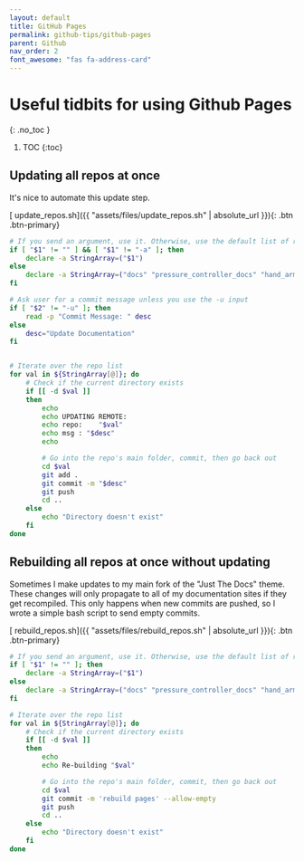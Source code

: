 ```yaml
---
layout: default
title: GitHub Pages
permalink: github-tips/github-pages
parent: Github
nav_order: 2
font_awesome: "fas fa-address-card"
---
```



# <i class="{{ page.font_awesome }}"></i> Useful tidbits for using Github Pages
{: .no_toc }


1. TOC
{:toc}


## Updating all repos at once

It's nice to automate this update step. 

[<i class="fas fa-file-alt"></i> update_repos.sh]({{ "assets/files/update_repos.sh" | absolute_url }}){: .btn .btn-primary}

```bash
# If you send an argument, use it. Otherwise, use the default list of repos
if [ "$1" != "" ] && [ "$1" != "-a" ]; then
    declare -a StringArray=("$1")
else
    declare -a StringArray=("docs" "pressure_controller_docs" "hand_arm_cbt_docs")
fi

# Ask user for a commit message unless you use the -u input
if [ "$2" != "-u" ]; then
    read -p "Commit Message: " desc
else
    desc="Update Documentation"
fi


# Iterate over the repo list
for val in ${StringArray[@]}; do
	# Check if the current directory exists
	if [[ -d $val ]]
	then
		echo 
		echo UPDATING REMOTE:
		echo repo:    "$val"
		echo msg : "$desc"
		echo 

		# Go into the repo's main folder, commit, then go back out
		cd $val
		git add .
		git commit -m "$desc"
		git push
		cd ..
	else
		echo "Directory doesn't exist"
	fi  
done
```




## Rebuilding all repos at once without updating
Sometimes I make updates to my main fork of the "Just The Docs" theme. These changes will only propagate to all of my documentation sites if they get recompiled. This only happens when new commits are pushed, so I wrote a simple bash script to send empty commits.

[<i class="fas fa-file-alt"></i> rebuild_repos.sh]({{ "assets/files/rebuild_repos.sh" | absolute_url }}){: .btn .btn-primary}

```bash
# If you send an argument, use it. Otherwise, use the default list of repos
if [ "$1" != "" ]; then
    declare -a StringArray=("$1")
else
    declare -a StringArray=("docs" "pressure_controller_docs" "hand_arm_cbt_docs")
fi

# Iterate over the repo list
for val in ${StringArray[@]}; do
	# Check if the current directory exists
	if [[ -d $val ]]
	then
		echo 
		echo Re-building "$val"

		# Go into the repo's main folder, commit, then go back out
		cd $val
		git commit -m 'rebuild pages' --allow-empty
		git push
		cd ..
	else
		echo "Directory doesn't exist"
	fi  
done
```


